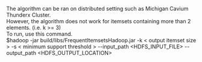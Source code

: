 The algorithm can be ran on distributed setting such as Michigan Cavium Thunderx Cluster. \
However, the algorithm does not work for itemsets containing more than 2 elements. (i.e. k >= 3) \
To run, use this command. \
$hadoop -jar build/libs/FrequentItemsetsHadoop.jar -k < output itemset size > -s < minimum support threshold > --input_path <HDFS_INPUT_FILE> --output_path <HDFS_OUTPUT_LOCATION>